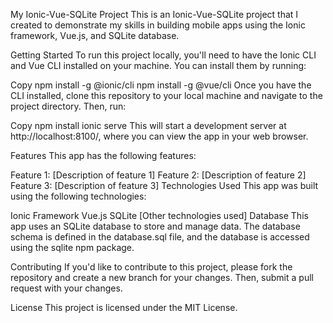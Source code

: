 My Ionic-Vue-SQLite Project
This is an Ionic-Vue-SQLite project that I created to demonstrate my skills in building mobile apps using the Ionic framework, Vue.js, and SQLite database.

Getting Started
To run this project locally, you'll need to have the Ionic CLI and Vue CLI installed on your machine. You can install them by running:

Copy
npm install -g @ionic/cli
npm install -g @vue/cli
Once you have the CLI installed, clone this repository to your local machine and navigate to the project directory. Then, run:

Copy
npm install
ionic serve
This will start a development server at http://localhost:8100/, where you can view the app in your web browser.

Features
This app has the following features:

Feature 1: [Description of feature 1]
Feature 2: [Description of feature 2]
Feature 3: [Description of feature 3]
Technologies Used
This app was built using the following technologies:

Ionic Framework
Vue.js
SQLite
[Other technologies used]
Database
This app uses an SQLite database to store and manage data. The database schema is defined in the database.sql file, and the database is accessed using the sqlite npm package.

Contributing
If you'd like to contribute to this project, please fork the repository and create a new branch for your changes. Then, submit a pull request with your changes.

License
This project is licensed under the MIT License.
